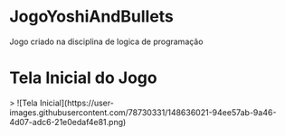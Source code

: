 # JogoYoshiAndBullets
Jogo criado na disciplina de logica de programação
<h1> Tela Inicial do Jogo </h1>
> ![Tela Inicial](https://user-images.githubusercontent.com/78730331/148636021-94ee57ab-9a46-4d07-adc6-21e0edaf4e81.png)

